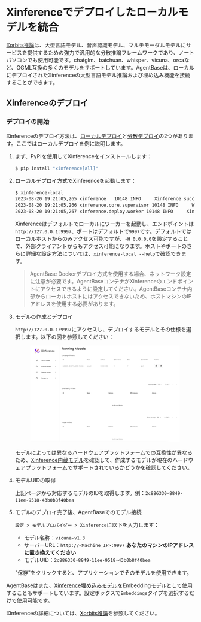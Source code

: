 # Xinferenceでデプロイしたローカルモデルを統合

[Xorbits推論](https://github.com/xorbitsai/inference)は、大型言語モデル、音声認識モデル、マルチモーダルモデルにサービスを提供するための強力で汎用的な分散推論フレームワークであり、ノートパソコンでも使用可能です。chatglm、baichuan、whisper、vicuna、orcaなど、GGML互換の多くのモデルをサポートしています。AgentBaseは、ローカルにデプロイされたXinferenceの大型言語モデル推論および埋め込み機能を接続することができます。

## Xinferenceのデプロイ

### デプロイの開始

Xinferenceのデプロイ方法は、[ローカルデプロイ](https://github.com/xorbitsai/inference/blob/main/README_zh_CN.md#%E6%9C%AC%E5%9C%B0%E9%83%A8%E7%BD%B2)と[分散デプロイ](https://github.com/xorbitsai/inference/blob/main/README_zh_CN.md#%E5%88%86%E5%B8%83%E5%BC%8F%E9%83%A8%E7%BD%B2)の2つがあります。ここではローカルデプロイを例に説明します。

1.  まず、PyPIを使用してXinferenceをインストールします：

    ```bash
    $ pip install "xinference[all]"
    ```
2.  ローカルデプロイ方式でXinferenceを起動します：

    ```bash
    $ xinference-local
    2023-08-20 19:21:05,265 xinference   10148 INFO     Xinference successfully started. Endpoint: http://127.0.0.1:9997
    2023-08-20 19:21:05,266 xinference.core.supervisor 10148 INFO     Worker 127.0.0.1:37822 has been added successfully
    2023-08-20 19:21:05,267 xinference.deploy.worker 10148 INFO     Xinference worker successfully started.
    ```

    Xinferenceはデフォルトでローカルにワーカーを起動し、エンドポイントは`http://127.0.0.1:9997`、ポートはデフォルトで`9997`です。デフォルトではローカルホストからのみアクセス可能ですが、`-H 0.0.0.0`を設定することで、外部クライアントからもアクセス可能になります。ホストやポートのさらに詳細な設定方法については、`xinference-local --help`で確認できます。
    > AgentBase Dockerデプロイ方式を使用する場合、ネットワーク設定に注意が必要です。AgentBaseコンテナがXinferenceのエンドポイントにアクセスできるように設定してください。AgentBaseコンテナ内部からローカルホストにはアクセスできないため、ホストマシンのIPアドレスを使用する必要があります。

3.  モデルの作成とデプロイ

    `http://127.0.0.1:9997`にアクセスし、デプロイするモデルとその仕様を選択します。以下の図を参照してください：

    <figure><img src="../../.gitbook/assets/image (16).png" alt=""><figcaption></figcaption></figure>

    モデルによっては異なるハードウェアプラットフォームでの互換性が異なるため、[Xinference内蔵モデル](https://inference.readthedocs.io/en/latest/models/builtin/index.html)を確認して、作成するモデルが現在のハードウェアプラットフォームでサポートされているかどうかを確認してください。
4.  モデルUIDの取得

    上記ページから対応するモデルのIDを取得します。例：`2c886330-8849-11ee-9518-43b0b8f40bea`
5.  モデルのデプロイ完了後、AgentBaseでのモデル接続

    `設定 > モデルプロバイダー > Xinference`に以下を入力します：

    * モデル名称：`vicuna-v1.3`
    * サーバーURL：`http://<Machine_IP>:9997` **あなたのマシンのIPアドレスに置き換えてください**
    * モデルUID：`2c886330-8849-11ee-9518-43b0b8f40bea`

    "保存"をクリックすると、アプリケーションでそのモデルを使用できます。

AgentBaseはまた、[Xinference埋め込みモデル](https://github.com/xorbitsai/inference/blob/main/README_zh_CN.md#%E5%86%85%E7%BD%AE%E6%A8%A1%E5%9E%8B)をEmbeddingモデルとして使用することもサポートしています。設定ボックスで`Embeddings`タイプを選択するだけで使用可能です。

Xinferenceの詳細については、[Xorbits推論](https://github.com/xorbitsai/inference/blob/main/README_zh_CN.md)を参照してください。